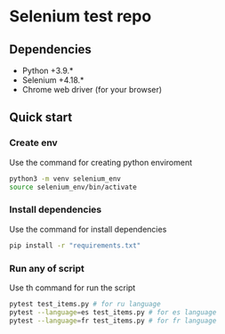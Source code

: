 # Selenium test repo

## Dependencies
- Python +3.9.*
- Selenium +4.18.*
- Chrome web driver (for your browser)

## Quick start

### Create env
Use the command for creating python enviroment
```bash
python3 -m venv selenium_env
source selenium_env/bin/activate
```

### Install dependencies
Use the command for install dependencies
```bash
pip install -r "requirements.txt"
```

### Run any of script
Use th command for run the script
```bash
pytest test_items.py # for ru language
pytest --language=es test_items.py # for es language
pytest --language=fr test_items.py # for fr language
```
